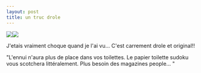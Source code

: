 ```yaml
---
layout: post
title: un truc drole
---
```


![](http://album.sina.com.cn/pic/4bc9ca8e02000iny)![](http://secure-cn.imrworldwide.com/cgi-bin/m?ci=cn-sina2006&cg=0)

J'etais vraiment choque quand je l'ai vu… C'est carrement drole et original!!

"L'ennui n'aura plus de place dans vos toilettes. Le papier toilette sudoku vous scotchera littéralement. Plus besoin des magazines people… "
